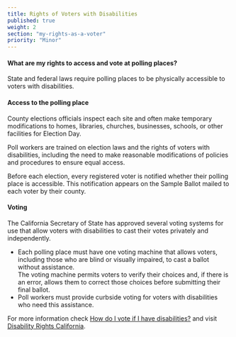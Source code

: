 ```yaml
---
title: Rights of Voters with Disabilities
published: true
weight: 2
section: "my-rights-as-a-voter"
priority: "Minor"
---
```

#### What are my rights to access and vote at polling places?  
State and federal laws require polling places to be physically accessible to voters with disabilities.  

#### Access to the polling place  
County elections officials inspect each site and often make temporary modifications to homes, libraries, churches, businesses, schools, or other facilities for Election Day.  

Poll workers are trained on election laws and the rights of voters with disabilities, including the need to make reasonable modifications of policies and procedures to ensure equal access.  

Before each election, every registered voter is notified whether their polling place is accessible. This notification appears  on the Sample Ballot mailed to each voter by their county.  

#### Voting  
The California Secretary of State has approved several voting systems for use that allow voters with disabilities to cast their votes privately and independently.
- Each polling place must have one voting machine that allows voters, including those who are blind or visually impaired, to cast a ballot without assistance.  
	The voting machine permits voters to verify their choices and, if there is an error, allows them to correct those choices before submitting their final ballot.
- Poll workers must provide curbside voting for voters with disabilities who need this assistance.  

For more information check [How do I vote if I have disabilities?](#item-polling-place-access-disabilities) and visit [Disability Rights California](http://www.disabilityrightsca.org/pubs/PublicationsVoting.htm).

